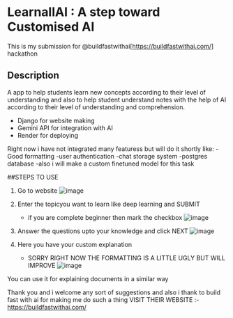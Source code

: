 # LearnallAI : A step toward Customised AI

This is my submission for @buildfastwithai[https://buildfastwithai.com/] hackathon

## Description
A app to help students learn new concepts according to their level of understanding and also to help student understand notes with the help of AI according to their level of understanding and comprehension.
- Django for website making
- Gemini API for integration with AI
- Render for deploying

Right now i have not integrated many featuress but will do it shortly like:
-Good formatting
-user authentication 
-chat storage system
-postgres database 
-also i will make a custom finetuned model for this task


##STEPS TO USE
1. Go to website
   ![image](https://github.com/user-attachments/assets/e2b1bd2e-3bf3-42e5-ad25-bc11161a4c87)

2. Enter the topicyou want to learn like deep learning and SUBMIT
   - if you are complete beginner then mark the checkbox 
   ![image](https://github.com/user-attachments/assets/4febbaba-debb-4f89-9e90-8e588ea4ef61)

4. Answer the questions upto your knowledge  and click NEXT
   ![image](https://github.com/user-attachments/assets/24a77bad-e4fd-4377-906a-ccaafdbfd233)

5. Here you have your custom explanation
   - SORRY RIGHT NOW THE FORMATTING IS A LITTLE UGLY BUT WILL IMPROVE
   ![image](https://github.com/user-attachments/assets/85304bfb-1809-44ee-9ec1-6513a4501c9b)

You can use it for explaining documents in a similar way

Thank you and i welcome any sort of suggestions
and also i thank to build fast with ai for making me do such a thing 
VISIT THEIR WEBSITE :- https://buildfastwithai.com/
